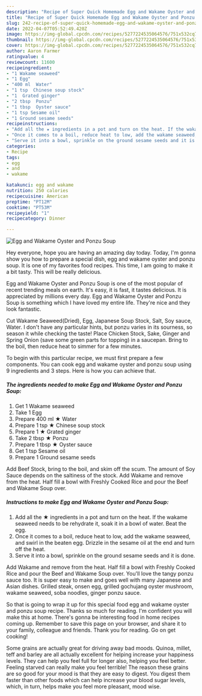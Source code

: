 ```yaml
---
description: "Recipe of Super Quick Homemade Egg and Wakame Oyster and Ponzu Soup"
title: "Recipe of Super Quick Homemade Egg and Wakame Oyster and Ponzu Soup"
slug: 242-recipe-of-super-quick-homemade-egg-and-wakame-oyster-and-ponzu-soup
date: 2022-04-07T05:52:49.420Z
image: https://img-global.cpcdn.com/recipes/5277224535064576/751x532cq70/egg-and-wakame-oyster-and-ponzu-soup-recipe-main-photo.jpg
thumbnail: https://img-global.cpcdn.com/recipes/5277224535064576/751x532cq70/egg-and-wakame-oyster-and-ponzu-soup-recipe-main-photo.jpg
cover: https://img-global.cpcdn.com/recipes/5277224535064576/751x532cq70/egg-and-wakame-oyster-and-ponzu-soup-recipe-main-photo.jpg
author: Aaron Farmer
ratingvalue: 4
reviewcount: 11600
recipeingredient:
- "1 Wakame seaweed"
- "1 Egg"
- "400 ml  Water"
- "1 tsp  Chinese soup stock"
- "1  Grated ginger"
- "2 tbsp  Ponzu"
- "1 tbsp  Oyster sauce"
- "1 tsp Sesame oil"
- "1 Ground sesame seeds"
recipeinstructions:
- "Add all the ★ ingredients in a pot and turn on the heat. If the wakame seaweed needs to be rehydrate it, soak it in a bowl of water. Beat the egg."
- "Once it comes to a boil, reduce heat to low, add the wakame seaweed, and swirl in the beaten egg. Drizzle in the sesame oil at the end and turn off the heat."
- "Serve it into a bowl, sprinkle on the ground sesame seeds and it is done."
categories:
- Recipe
tags:
- egg
- and
- wakame

katakunci: egg and wakame 
nutrition: 250 calories
recipecuisine: American
preptime: "PT12M"
cooktime: "PT53M"
recipeyield: "1"
recipecategory: Dinner

---
```



![Egg and Wakame Oyster and Ponzu Soup](https://img-global.cpcdn.com/recipes/5277224535064576/751x532cq70/egg-and-wakame-oyster-and-ponzu-soup-recipe-main-photo.jpg)

Hey everyone, hope you are having an amazing day today. Today, I'm gonna show you how to prepare a special dish, egg and wakame oyster and ponzu soup. It is one of my favorites food recipes. This time, I am going to make it a bit tasty. This will be really delicious.

Egg and Wakame Oyster and Ponzu Soup is one of the most popular of recent trending meals on earth. It's easy, it is fast, it tastes delicious. It is appreciated by millions every day. Egg and Wakame Oyster and Ponzu Soup is something which I have loved my entire life. They're nice and they look fantastic.

Cut Wakame Seaweed(Dried), Egg, Japanese Soup Stock, Salt, Soy sauce, Water. I don&#39;t have any particular hints, but ponzu varies in its sourness, so season it while checking the taste! Place Chicken Stock, Sake, Ginger and Spring Onion (save some green parts for topping) in a saucepan. Bring to the boil, then reduce heat to simmer for a few minutes.


To begin with this particular recipe, we must first prepare a few components. You can cook egg and wakame oyster and ponzu soup using 9 ingredients and 3 steps. Here is how you can achieve that.

<!--inarticleads1-->

##### The ingredients needed to make Egg and Wakame Oyster and Ponzu Soup:

1. Get 1 Wakame seaweed
1. Take 1 Egg
1. Prepare 400 ml ★ Water
1. Prepare 1 tsp ★ Chinese soup stock
1. Prepare 1 ★ Grated ginger
1. Take 2 tbsp ★ Ponzu
1. Prepare 1 tbsp ★ Oyster sauce
1. Get 1 tsp Sesame oil
1. Prepare 1 Ground sesame seeds


Add Beef Stock, bring to the boil, and skim off the scum. The amount of Soy Sauce depends on the saltiness of the stock. Add Wakame and remove from the heat. Half fill a bowl with Freshly Cooked Rice and pour the Beef and Wakame Soup over. 

<!--inarticleads2-->

##### Instructions to make Egg and Wakame Oyster and Ponzu Soup:

1. Add all the ★ ingredients in a pot and turn on the heat. If the wakame seaweed needs to be rehydrate it, soak it in a bowl of water. Beat the egg.
1. Once it comes to a boil, reduce heat to low, add the wakame seaweed, and swirl in the beaten egg. Drizzle in the sesame oil at the end and turn off the heat.
1. Serve it into a bowl, sprinkle on the ground sesame seeds and it is done.


Add Wakame and remove from the heat. Half fill a bowl with Freshly Cooked Rice and pour the Beef and Wakame Soup over. You&#39;ll love the tangy ponzu sauce too. It is super easy to make and goes well with many Japanese and Asian dishes. Grilled steak, onsen egg, grilled gochujang oyster mushroom, wakame seaweed, soba noodles, ginger ponzu sauce. 

So that is going to wrap it up for this special food egg and wakame oyster and ponzu soup recipe. Thanks so much for reading. I'm confident you will make this at home. There's gonna be interesting food in home recipes coming up. Remember to save this page on your browser, and share it to your family, colleague and friends. Thank you for reading. Go on get cooking!

Some grains are actually great for driving away bad moods. Quinoa, millet, teff and barley are all actually excellent for helping increase your happiness levels. They can help you feel full for longer also, helping you feel better. Feeling starved can really make you feel terrible! The reason these grains are so good for your mood is that they are easy to digest. You digest them faster than other foods which can help increase your blood sugar levels, which, in turn, helps make you feel more pleasant, mood wise.
